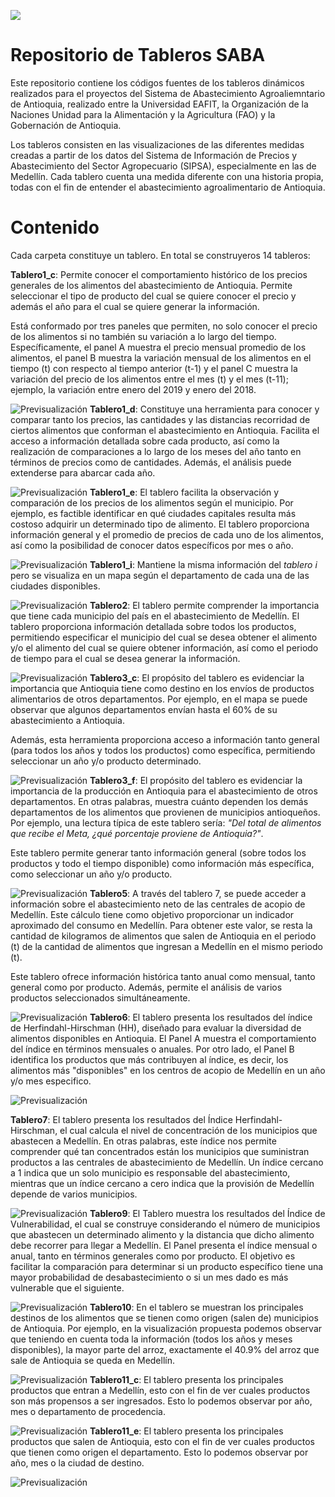![](logo.jpeg)

# Repositorio de Tableros SABA

Este repositorio contiene los códigos fuentes de los tableros dinámicos realizados para el proyectos del Sistema de Abastecimiento Agroaliemntario de Antioquia, realizado entre la Universidad EAFIT, la Organización de la Naciones Unidad para la Alimentación y la Agricultura (FAO) y la Gobernación de Antioquia.

Los tableros consisten en las visualizaciones de las diferentes medidas creadas a partir de los datos del Sistema de Información de Precios y Abastecimiento del Sector Agropecuario (SIPSA), especialmente en las de Medellín. Cada tablero cuenta una medida diferente con una historia propia, todas con el fin de entender el abastecimiento agroalimentario de Antioquia.

# Contenido

Cada carpeta constituye un tablero. En total se construyeros 14 tableros:

**Tablero1_c**: Permite conocer el comportamiento histórico de los precios generales de los alimentos del abastecimiento de Antioquia. Permite seleccionar el tipo de producto del cual se quiere conocer el precio y además el año para el cual se quiere generar la información.

Está conformado por tres paneles que permiten, no solo conocer el precio de los alimentos si no también su variación a lo largo del tiempo. Específicamente, el panel A muestra el precio mensual promedio de los alimentos, el panel B muestra la variación mensual de los alimentos en el tiempo (t) con respecto al tiempo anterior (t-1) y el panel C muestra la variación del precio de los alimentos entre el mes (t) y el mes (t-11); ejemplo, la variación entre enero del 2019 y enero del 2018.

![Previsualización](Tablero1_c/preview_tablero.png) **Tablero1_d**: Constituye una herramienta para conocer y comparar tanto los precios, las cantidades y las distancias recorridad de ciertos alimentos que conforman el abastecimiento en Antioquia. Facilita el acceso a información detallada sobre cada producto, así como la realización de comparaciones a lo largo de los meses del año tanto en términos de precios como de cantidades. Además, el análisis puede extenderse para abarcar cada año.

![Previsualización](Tablero1_d/preview_tablero.png) **Tablero1_e**: El tablero facilita la observación y comparación de los precios de los alimentos según el municipio. Por ejemplo, es factible identificar en qué ciudades capitales resulta más costoso adquirir un determinado tipo de alimento. El tablero proporciona información general y el promedio de precios de cada uno de los alimentos, así como la posibilidad de conocer datos específicos por mes o año.

![Previsualización](Tablero1_e/preview_tablero.png) **Tablero1_i**: Mantiene la misma información del *tablero i* pero se visualiza en un mapa según el departamento de cada una de las ciudades disponibles.

![Previsualización](Tablero1_i/preview_tablero.png) **Tablero2**: El tablero permite comprender la importancia que tiene cada municipio del país en el abastecimiento de Medellín. El tablero proporciona información detallada sobre todos los productos, permitiendo especificar el municipio del cual se desea obtener el alimento y/o el alimento del cual se quiere obtener información, así como el periodo de tiempo para el cual se desea generar la información.

![Previsualización](Tablero_2/preview_tablero.png) **Tablero3_c**: El propósito del tablero es evidenciar la importancia que Antioquia tiene como destino en los envíos de productos alimentarios de otros departamentos. Por ejemplo, en el mapa se puede observar que algunos departamentos envían hasta el 60% de su abastecimiento a Antioquia.

Además, esta herramienta proporciona acceso a información tanto general (para todos los años y todos los productos) como específica, permitiendo seleccionar un año y/o producto determinado.

![Previsualización](Tablero3_c/preview_tablero.png) **Tablero3_f**: El propósito del tablero es evidenciar la importancia de la producción en Antioquia para el abastecimiento de otros departamentos. En otras palabras, muestra cuánto dependen los demás departamentos de los alimentos que provienen de municipios antioqueños. Por ejemplo, una lectura típica de este tablero sería: *"Del total de alimentos que recibe el Meta, ¿qué porcentaje proviene de Antioquia?"*.

Este tablero permite generar tanto información general (sobre todos los productos y todo el tiempo disponible) como información más específica, como seleccionar un año y/o producto.

![Previsualización](Tablero3_f/preview_tablero.png) **Tablero5**: A través del tablero 7, se puede acceder a información sobre el abastecimiento neto de las centrales de acopio de Medellín. Este cálculo tiene como objetivo proporcionar un indicador aproximado del consumo en Medellín. Para obtener este valor, se resta la cantidad de kilogramos de alimentos que salen de Antioquia en el periodo (t) de la cantidad de alimentos que ingresan a Medellín en el mismo periodo (t).

Este tablero ofrece información histórica tanto anual como mensual, tanto general como por producto. Además, permite el análisis de varios productos seleccionados simultáneamente.

![Previsualización](Tablero5/preview_tablero.png) **Tablero6**: El tablero presenta los resultados del índice de Herfindahl-Hirschman (HH), diseñado para evaluar la diversidad de alimentos disponibles en Antioquia. El Panel A muestra el comportamiento del índice en términos mensuales o anuales. Por otro lado, el Panel B identifica los productos que más contribuyen al índice, es decir, los alimentos más "disponibles" en los centros de acopio de Medellín en un año y/o mes especifico.

![Previsualización](Tablero6/preview_tablero.png)

**Tablero7**: El tablero presenta los resultados del Índice Herfindahl-Hirschman, el cual calcula el nivel de concentración de los municipios que abastecen a Medellín. En otras palabras, este índice nos permite comprender qué tan concentrados están los municipios que suministran productos a las centrales de abastecimiento de Medellín. Un índice cercano a 1 indica que un solo municipio es responsable del abastecimiento, mientras que un índice cercano a cero indica que la provisión de Medellín depende de varios municipios.

![Previsualización](Tablero7/preview_tablero.png) **Tablero9**: El Tablero muestra los resultados del Índice de Vulnerabilidad, el cual se construye considerando el número de municipios que abastecen un determinado alimento y la distancia que dicho alimento debe recorrer para llegar a Medellín. El Panel presenta el índice mensual o anual, tanto en términos generales como por producto. El objetivo es facilitar la comparación para determinar si un producto específico tiene una mayor probabilidad de desabastecimiento o si un mes dado es más vulnerable que el siguiente.

![Previsualización](Tablero9/preview_tablero.png) **Tablero10**: En el tablero se muestran los principales destinos de los alimentos que se tienen como origen (salen de) municipios de Antioquia. Por ejemplo, en la visualización propuesta podemos observar que teniendo en cuenta toda la información (todos los años y meses disponibles), la mayor parte del arroz, exactamente el 40.9% del arroz que sale de Antioquia se queda en Medellín.

![Previsualización](Tablero10/preview_tablero.png) **Tablero11_c**: El tablero presenta los principales productos que entran a Medellín, esto con el fin de ver cuales productos son más propensos a ser ingresados. Esto lo podemos observar por año, mes o departamento de procedencia.

![Previsualización](Tablero11_c/preview_tablero.png) **Tablero11_e**: El tablero presenta los principales productos que salen de Antioquia, esto con el fin de ver cuales productos que tienen como origen el departamento. Esto lo podemos observar por año, mes o la ciudad de destino.

![Previsualización](Tablero11_e/preview_tablero.png)
